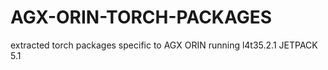 # AGX-ORIN-TORCH-PACKAGES
extracted torch packages specific to AGX ORIN running l4t35.2.1 JETPACK 5.1

